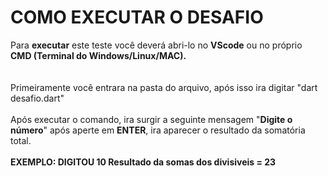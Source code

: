 
<h1> COMO EXECUTAR O DESAFIO </h1>
Para <b>executar</b> este teste você deverá abri-lo no <b>VScode</b> ou no próprio <b>CMD (Terminal do Windows/Linux/MAC).</b>
<br><br><br>
Primeiramente você entrara na pasta do arquivo, após isso ira digitar "dart desafio.dart"
<br><br>
Após executar o comando, ira surgir a seguinte mensagem "<b>Digite o número</b>" após aperte em <b>ENTER</b>, ira aparecer o resultado
da somatória total.
<br><br>
<b>EXEMPLO: DIGITOU 10 
Resultado da somas dos divisiveis = 23</b>
